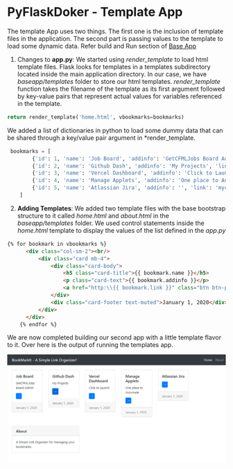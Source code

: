 # PyFlaskDoker - Template App
The template App uses two things. The first one is the inclusion of template files in the application. The second part is passing values to the template to load some dynamic data. 
Refer build and Run section of [Base App](https://github.com/Akbarsait/PyFlaskDokr/blob/main/01-BaseApp/README.md)



1. Changes to **app.py**:  We started using *render_template* to load html template files. Flask looks for templates in a templates subdirectory located inside the main application directory. In our case, we have *baseapp/templates* folder to store our html templates. *render_template* function takes the filename of the template as its first argument followed by key-value pairs that represent actual values for variables referenced in the template.

```python
return render_template('home.html', vbookmarks=bookmarks)
```

We added a list of dictionaries in python to load some dummy data that can be shared through a key/value pair argument in *render_template. 

```python
 bookmarks = [
        {'id': 1, 'name': 'Job Board', 'addinfo': 'GetCFMLJobs Board Admin', 'link': 'getcfmljobs.com'},
        {'id': 2, 'name': 'Github Dash', 'addinfo': 'My Projects', 'link': 'github.com/Akbarsait'},
        {'id': 3, 'name': 'Vercel Dashboard', 'addinfo': 'Click to Launch', 'link': 'vercel.com'},
        {'id': 4, 'name': 'Manage Applets', 'addinfo': 'One place to Automate', 'link': 'ifttt.com'},
        {'id': 5, 'name': 'Atlassian Jira', 'addinfo': '', 'link': 'mycomp.atlassian.net'}
    ]
```

2. **Adding Templates**: We added two template files with the base bootstrap structure to it called *home.html* and *about.html* in the *baseapp/templates* folder. We used control statements inside the *home.html* template to display the values of the list defined in the *app.py* 

```html
{% for bookmark in vbookmarks %}
      <div class="col-sm-2"><br/>
          <div class="card mb-4">
              <div class="card-body">
                  <h5 class="card-title">{{ bookmark.name }}</h5>
                  <p class="card-text">{{ bookmark.addinfo }}</p>
                  <a href="http:\\{{ bookmark.link }}" class="btn btn-primary btn-sm" target="_blank">&rarr;</a>
              </div>
              <div class="card-footer text-muted">January 1, 2020</div>
          </div>
      </div>  
    {% endfor %}
```

We are now completed building our second app with a little template flavor to it. Over here is the output of running the templates app. 

![image](output.png)